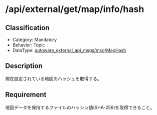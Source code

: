 # /api/external/get/map/info/hash

## Classification

- Category: Mandatory
- Behavior: Topic
- DataType: [autoware_external_api_msgs/msg/MapHash](https://github.com/tier4/autoware_api_msgs/blob/develop/autoware_external_api_msgs/msg/MapHash.msg)

## Description

現在設定されている地図のハッシュを取得する。

## Requirement

地図データを保持するファイルのハッシュ値(SHA-256)を取得できること。
